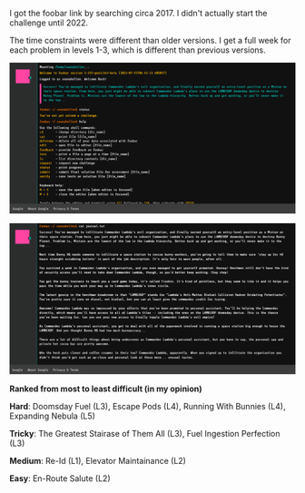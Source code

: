 I got the foobar link by searching circa 2017. I didn't actually start the challenge until 2022.

The time constraints were different than older versions. I get a full week for each problem in levels 1-3, which is different than previous versions.

![Picture 1](pictures/screenshot1.png?raw=true "Picture 1")

![Picture 2](pictures/screenshot2.png?raw=true "Picture 2")

**Ranked from most to least difficult (in my opinion)**

**Hard**: Doomsday Fuel (L3), Escape Pods (L4), Running With Bunnies (L4), Expanding Nebula (L5)

**Tricky**: The Greatest Stairase of Them All (L3), Fuel Ingestion Perfection (L3)

**Medium**: Re-Id (L1), Elevator Maintainance (L2)

**Easy**: En-Route Salute (L2)
